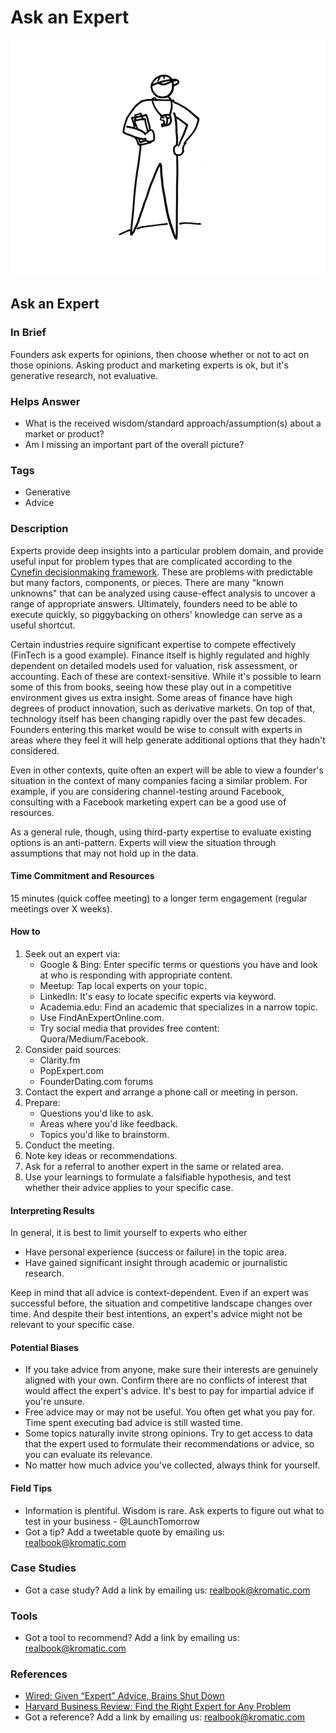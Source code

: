 # Ask an Expert

![](../.gitbook/assets/illustration-full-figure-coach-ask-an-expert.png)

## Ask an Expert

### In Brief

Founders ask experts for opinions, then choose whether or not to act on those opinions. Asking product and marketing experts is ok, but it's generative research, not evaluative.

### Helps Answer

* What is the received wisdom/standard approach/assumption\(s\) about a market or product?
* Am I missing an important part of the overall picture?

### Tags

* Generative
* Advice 

### Description

Experts provide deep insights into a particular problem domain, and provide useful input for problem types that are complicated according to the [Cynefin decisionmaking framework](https://en.wikipedia.org/wiki/Cynefin_framework). These are problems with predictable but many factors, components, or pieces. There are many "known unknowns" that can be analyzed using cause-effect analysis to uncover a range of appropriate answers. Ultimately, founders need to be able to execute quickly, so piggybacking on others' knowledge can serve as a useful shortcut.

Certain industries require significant expertise to compete effectively \(FinTech is a good example\). Finance itself is highly regulated and highly dependent on detailed models used for valuation, risk assessment, or accounting. Each of these are context-sensitive. While it's possible to learn some of this from books, seeing how these play out in a competitive environment gives us extra insight. Some areas of finance have high degrees of product innovation, such as derivative markets. On top of that, technology itself has been changing rapidly over the past few decades. Founders entering this market would be wise to consult with experts in areas where they feel it will help generate additional options that they hadn't considered.

Even in other contexts, quite often an expert will be able to view a founder's situation in the context of many companies facing a similar problem. For example, if you are considering channel-testing around Facebook, consulting with a Facebook marketing expert can be a good use of resources.

As a general rule, though, using third-party expertise to evaluate existing options is an anti-pattern. Experts will view the situation through assumptions that may not hold up in the data.

#### Time Commitment and Resources

15 minutes \(quick coffee meeting\) to a longer term engagement \(regular meetings over X weeks\).

#### How to

1. Seek out an expert via:
   * Google & Bing: Enter specific terms or questions you have and look at who is responding with appropriate content.
   * Meetup: Tap local experts on your topic.
   * LinkedIn: It's easy to locate specific experts via keyword.
   * Academia.edu: Find an academic that specializes in a narrow topic.
   * Use FindAnExpertOnline.com.
   * Try social media that provides free content: Quora/Medium/Facebook.
2. Consider paid sources:
   * Clarity.fm
   * PopExpert.com
   * FounderDating.com forums  
3. Contact the expert and arrange a phone call or meeting in person. 
4. Prepare:
   * Questions you'd like to ask.
   * Areas where you'd like feedback.
   * Topics you'd like to brainstorm.
5. Conduct the meeting.
6. Note key ideas or recommendations.
7. Ask for a referral to another expert in the same or related area.
8. Use your learnings to formulate a falsifiable hypothesis, and test whether their advice applies to your specific case.

#### Interpreting Results

In general, it is best to limit yourself to experts who either

* Have personal experience \(success or failure\) in the topic area.
* Have gained significant insight through academic or journalistic research. 

Keep in mind that all advice is context-dependent. Even if an expert was successful before, the situation and competitive landscape changes over time. And despite their best intentions, an expert's advice might not be relevant to your specific case.

#### Potential Biases

* If you take advice from anyone, make sure their interests are genuinely aligned with your own. Confirm there are no conflicts of interest that would affect the expert's advice. It's best to pay for impartial advice if you're unsure.
* Free advice may or may not be useful. You often get what you pay for. Time spent executing bad advice is still wasted time.
* Some topics naturally invite strong opinions. Try to get access to data that the expert used to formulate their recommendations or advice, so you can evaluate its relevance.
* No matter how much advice you've collected, always think for yourself.

#### Field Tips

* Information is plentiful. Wisdom is rare. Ask experts to figure out what to test in your business - @LaunchTomorrow
* Got a tip? Add a tweetable quote by emailing us: [realbook@kromatic.com](mailto:realbook@kromatic.com)

### Case Studies

* Got a case study? Add a link by emailing us: [realbook@kromatic.com](mailto:realbook@kromatic.com) 

### Tools

* Got a tool to recommend? Add a link by emailing us: [realbook@kromatic.com](mailto:realbook@kromatic.com)

### References

* [Wired: Given “Expert” Advice, Brains Shut Down](https://www.wired.com/2009/03/financebrain)
* [Harvard Business Review: Find the Right Expert for Any Problem](https://hbr.org/2014/12/find-the-right-expert-for-any-problem)
* Got a reference? Add a link by emailing us: [realbook@kromatic.com](https://github.com/trikro/the-real-startup-book/tree/6a17bc36666863334ffdefad4f2a9abf3e12ce13/part5-generative_product_research/realbook@kromatic.com)

